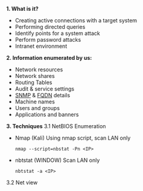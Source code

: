**1. What is it?**
- Creating active connections with a target system
- Performing directed queries
- Identify points for a system attack
- Perform password attacks
- Intranet environment

**2. Information enumerated by us:**
- Network resources
- Network shares
- Routing Tables
- Audit & service settings
- [SNMP](https://www.fortra.com/resources/articles/snmp-basics-what-it-and-how-it-works) & [FQDN](https://www.f5.com/glossary/fqdn) details
- Machine names
- Users and groups
- Applications and banners

**3. Techniques**
3.1 NetBIOS Enumeration
* Nmap (Kali)
  Using nmap script, scan LAN only
  ```
  nmap --script=nbstat -Pn <IP>
  ```
* nbtstat (WINDOW)
  Scan LAN only
  ```
  nbtstat -a <IP>
  ```
3.2 Net view
